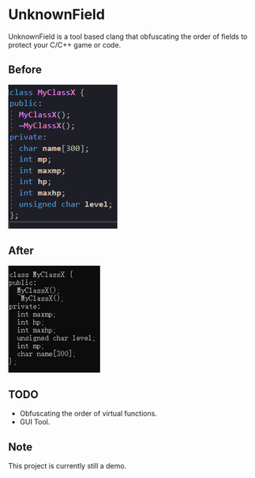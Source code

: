 # UnknownField
UnknownField is a tool based clang that obfuscating the order of fields to protect your C/C++ game or code.

## Before
![image](images/UnknownField_before.png)

## After
![image](images/UnknownField_after.png)

## TODO
- Obfuscating the order of virtual functions.
- GUI Tool.

## Note
This project is currently still a demo.
